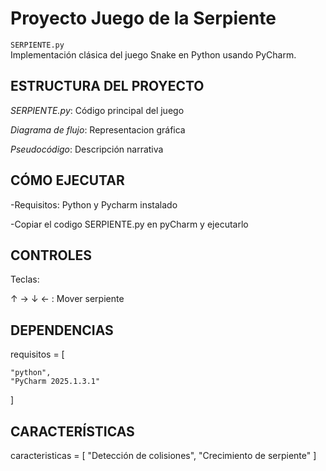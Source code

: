 # Proyecto Juego de la Serpiente 

`SERPIENTE.py`  
Implementación clásica del juego Snake en Python usando PyCharm.



## ESTRUCTURA DEL PROYECTO
*SERPIENTE.py*:        Código principal del juego


*Diagrama de flujo*:   Representacion gráfica


*Pseudocódigo*:         Descripción narrativa


## CÓMO EJECUTAR
-Requisitos: Python y Pycharm instalado

-Copiar el codigo SERPIENTE.py en pyCharm y ejecutarlo


##  CONTROLES

Teclas:


↑ → ↓ ← : Mover serpiente


##  DEPENDENCIAS
requisitos = [
    
    "python",
    "PyCharm 2025.1.3.1"
]

## CARACTERÍSTICAS
caracteristicas = [
    "Detección de colisiones",
    "Crecimiento de serpiente"
]

